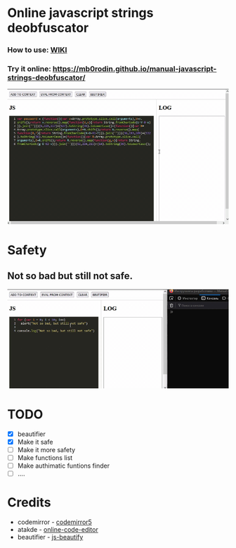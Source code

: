 # Online javascript strings deobfuscator
### How to use: [WIKI](https://github.com/mb0rodin/manual-javascript-strings-deobfuscator/wiki)
### Try it online: https://mb0rodin.github.io/manual-javascript-strings-deobfuscator/
![](./images/1.gif)

# Safety

## Not so bad but still not safe. 
![](./images/3.gif)
# TODO
- [X] beautifier
- [X] Make it safe
- [ ] Make it more safety
- [ ] Make functions list
- [ ] Make authimatic funtions finder
- [ ] ....

# Credits
 - codemirror - [codemirror5](https://github.com/codemirror/codemirror5)
 - atakde - [online-code-editor](https://github.com/atakde/online-code-editor)
 - beautifier - [js-beautify](https://github.com/beautify-web/js-beautify)
